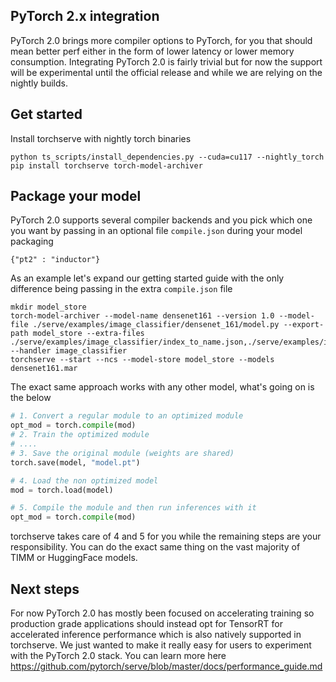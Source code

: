 ## PyTorch 2.x integration

PyTorch 2.0 brings more compiler options to PyTorch, for you that should mean better perf either in the form of lower latency or lower memory consumption. Integrating PyTorch 2.0 is fairly trivial but for now the support will be experimental until the official release and while we are relying on the nightly builds.

## Get started

Install torchserve with nightly torch binaries

```
python ts_scripts/install_dependencies.py --cuda=cu117 --nightly_torch
pip install torchserve torch-model-archiver
```

## Package your model

PyTorch 2.0 supports several compiler backends and you pick which one you want by passing in an optional file `compile.json` during your model packaging

`{"pt2" : "inductor"}`

As an example let's expand our getting started guide with the only difference being passing in the extra `compile.json` file

```
mkdir model_store
torch-model-archiver --model-name densenet161 --version 1.0 --model-file ./serve/examples/image_classifier/densenet_161/model.py --export-path model_store --extra-files ./serve/examples/image_classifier/index_to_name.json,./serve/examples/image_classifier/compile.json --handler image_classifier
torchserve --start --ncs --model-store model_store --models densenet161.mar
```

The exact same approach works with any other model, what's going on is the below

```python
# 1. Convert a regular module to an optimized module
opt_mod = torch.compile(mod)
# 2. Train the optimized module
# ....
# 3. Save the original module (weights are shared)
torch.save(model, "model.pt")  

# 4. Load the non optimized model
mod = torch.load(model)

# 5. Compile the module and then run inferences with it
opt_mod = torch.compile(mod)
```

torchserve takes care of 4 and 5 for you while the remaining steps are your responsibility. You can do the exact same thing on the vast majority of TIMM or HuggingFace models.

## Next steps

For now PyTorch 2.0 has mostly been focused on accelerating training so production grade applications should instead opt for TensorRT for accelerated inference performance which is also natively supported in torchserve. We just wanted to make it really easy for users to experiment with the PyTorch 2.0 stack. You can learn more here https://github.com/pytorch/serve/blob/master/docs/performance_guide.md
